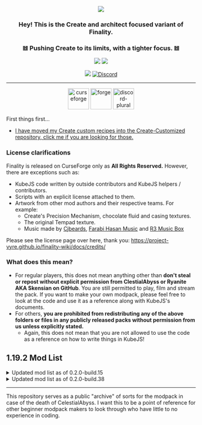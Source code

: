 <p align="center" dir="auto"><a href="https://"><img src="https://i.imgur.com/WZuAbhb.png"></a></p>


### <p align="center" dir="auto"> Hey! This is the Create and architect focused variant of Finality.</p>
### <p align="center" dir="auto">𝌤 Pushing Create to its limits, with a tighter focus. 𝌤</p>
<p align="center" dir="auto"><a href="https://"><img src="https://img.shields.io/badge/1.19.2%20Modpack%20variant%20status-Public%20Beta-EB459E"></a> <a href="https://"><img src="https://img.shields.io/badge/1.18.2%20Modpack%20variant%20status-Public%20Beta-8847ff"></a></p>

<p align="center" dir="auto"><a href="https://"><img src="https://img.shields.io/badge/Available%20for-1.19.2%20%C2%A7%201.18.2-8450ff"></a> <a href="https://"><img alt="Discord" src="https://img.shields.io/discord/734146194397200424?color=%235865F2&label=Discord&logo=discord&logoColor=%23FFFFFF"></a>

---
  
<p align="center" dir="auto"> <img alt="curseforge" height="56" src="https://cdn.jsdelivr.net/npm/@intergrav/devins-badges@3/assets/cozy/available/curseforge_vector.svg"> <img alt="forge" height="56" src="https://cdn.jsdelivr.net/npm/@intergrav/devins-badges@3/assets/cozy/supported/forge_vector.svg"> <img alt="discord-plural" height="56" src="https://cdn.jsdelivr.net/npm/@intergrav/devins-badges@3/assets/cozy/social/discord-plural_vector.svg"> </p>
  
First things first...
* [I have moved my Create custom recipes into the Create-Customized repository, click me if you are looking for those.](https://github.com/CelestialAbyss/Create-Customized)
  
### License clarifications

Finality is released on CurseForge only as **All Rights Reserved.** However, there are exceptions such as:

- KubeJS code written by outside contributors and KubeJS helpers / contributors.
- Scripts with an explicit license attached to them.
- Artwork from other mod authors and their respective teams. For example:
  - Create's Precision Mechanism, chocolate fluid and casing textures.
  - The original Tempad texture.
  - Music made by [Cjbeards](https://www.youtube.com/@cjbeardsofficial), [Farabi Hasan Music](https://www.youtube.com/@FarabiHasanMusic) and [R3 Music Box](https://www.youtube.com/@r3musicbox_en)

Please see the license page over here, thank you: https://project-vyre.github.io/finality-wiki/docs/credits/

### What does this mean?

* For regular players, this does not mean anything other than **don't steal or repost without explicit permission from ClestialAbyss or Ryanite AKA Skensian on GitHub**. You are still permitted to play, film and stream the pack. If you want to make your own modpack, please feel free to look at the code and use it as a reference along with KubeJS's documents.
* For others, **you are prohibited from redistributing any of the above folders or files in any publicly released packs without permission from us unless explicitly stated.** 
  * Again, this does not mean that you are not allowed to use the code as a reference on how to write things in KubeJS!

## 1.19.2 Mod List

<details>

<summary>Updated mod list as of 0.2.0-build.15</summary>

```json
{
  "minecraft": {
    "version": "1.19.2",
    "modLoaders": [
      {
        "id": "forge-43.3.2",
        "primary": true
      }
    ]
  },
  "manifestType": "minecraftModpack",
  "manifestVersion": 1,
  "name": "Finality Genesis (Forge) 1.19.2",
  "version": "0.2.0-build.38-mc1.19.2",
  "author": "",
  "files": [
    {
      "projectID": 688768,
      "fileID": 4965269,
      "required": true
    },
    {
      "projectID": 241160,
      "fileID": 4412699,
      "required": true
    },
    {
      "projectID": 504908,
      "fileID": 4034656,
      "required": true
    },
    {
      "projectID": 481655,
      "fileID": 3920268,
      "required": true
    },
    {
      "projectID": 566866,
      "fileID": 4675820,
      "required": true
    },
    {
      "projectID": 363703,
      "fileID": 4010651,
      "required": true
    },
    {
      "projectID": 704584,
      "fileID": 4596169,
      "required": true
    },
    {
      "projectID": 831663,
      "fileID": 4894788,
      "required": true
    },
    {
      "projectID": 382216,
      "fileID": 4749000,
      "required": true
    },
    {
      "projectID": 485681,
      "fileID": 3970964,
      "required": true
    },
    {
      "projectID": 491890,
      "fileID": 4664962,
      "required": true
    },
    {
      "projectID": 496394,
      "fileID": 4731072,
      "required": true
    },
    {
      "projectID": 342584,
      "fileID": 4994075,
      "required": true
    },
    {
      "projectID": 521480,
      "fileID": 4999557,
      "required": true
    },
    {
      "projectID": 585406,
      "fileID": 5002340,
      "required": true
    },
    {
      "projectID": 832006,
      "fileID": 4988711,
      "required": true
    },
    {
      "projectID": 312918,
      "fileID": 3966273,
      "required": true
    },
    {
      "projectID": 355458,
      "fileID": 4776328,
      "required": true
    },
    {
      "projectID": 514923,
      "fileID": 4586186,
      "required": true
    },
    {
      "projectID": 531188,
      "fileID": 4555242,
      "required": true
    },
    {
      "projectID": 383269,
      "fileID": 4475426,
      "required": true
    },
    {
      "projectID": 637529,
      "fileID": 4792851,
      "required": true
    },
    {
      "projectID": 459701,
      "fileID": 4171024,
      "required": true
    },
    {
      "projectID": 246640,
      "fileID": 4903802,
      "required": true
    },
    {
      "projectID": 412082,
      "fileID": 4989065,
      "required": true
    },
    {
      "projectID": 363535,
      "fileID": 4859148,
      "required": true
    },
    {
      "projectID": 509285,
      "fileID": 4554164,
      "required": true
    },
    {
      "projectID": 659674,
      "fileID": 4741009,
      "required": true
    },
    {
      "projectID": 851046,
      "fileID": 4882278,
      "required": true
    },
    {
      "projectID": 686100,
      "fileID": 4763416,
      "required": true
    },
    {
      "projectID": 332640,
      "fileID": 4973553,
      "required": true
    },
    {
      "projectID": 410295,
      "fileID": 4514910,
      "required": true
    },
    {
      "projectID": 686911,
      "fileID": 4937531,
      "required": true
    },
    {
      "projectID": 426558,
      "fileID": 4159154,
      "required": true
    },
    {
      "projectID": 378802,
      "fileID": 4765558,
      "required": true
    },
    {
      "projectID": 314905,
      "fileID": 4781637,
      "required": true
    },
    {
      "projectID": 485245,
      "fileID": 3837709,
      "required": true
    },
    {
      "projectID": 238222,
      "fileID": 4712866,
      "required": true
    },
    {
      "projectID": 495476,
      "fileID": 4600775,
      "required": true
    },
    {
      "projectID": 832644,
      "fileID": 4438897,
      "required": true
    },
    {
      "projectID": 683174,
      "fileID": 4435223,
      "required": true
    },
    {
      "projectID": 738663,
      "fileID": 4744473,
      "required": true
    },
    {
      "projectID": 889020,
      "fileID": 4740506,
      "required": true
    },
    {
      "projectID": 324586,
      "fileID": 4964304,
      "required": true
    },
    {
      "projectID": 656147,
      "fileID": 4477068,
      "required": true
    },
    {
      "projectID": 693313,
      "fileID": 4554111,
      "required": true
    },
    {
      "projectID": 936020,
      "fileID": 4979791,
      "required": true
    },
    {
      "projectID": 551586,
      "fileID": 4991989,
      "required": true
    },
    {
      "projectID": 442719,
      "fileID": 4776026,
      "required": true
    },
    {
      "projectID": 499980,
      "fileID": 4983974,
      "required": true
    },
    {
      "projectID": 306770,
      "fileID": 4031402,
      "required": true
    },
    {
      "projectID": 662675,
      "fileID": 4675407,
      "required": true
    },
    {
      "projectID": 594006,
      "fileID": 4559054,
      "required": true
    },
    {
      "projectID": 852662,
      "fileID": 4515133,
      "required": true
    },
    {
      "projectID": 855414,
      "fileID": 5003520,
      "required": true
    },
    {
      "projectID": 538214,
      "fileID": 4437459,
      "required": true
    },
    {
      "projectID": 563928,
      "fileID": 4618490,
      "required": true
    },
    {
      "projectID": 254284,
      "fileID": 4126142,
      "required": true
    },
    {
      "projectID": 561277,
      "fileID": 4325685,
      "required": true
    },
    {
      "projectID": 282947,
      "fileID": 4590629,
      "required": true
    },
    {
      "projectID": 888356,
      "fileID": 4712828,
      "required": true
    },
    {
      "projectID": 435044,
      "fileID": 4177088,
      "required": true
    },
    {
      "projectID": 631401,
      "fileID": 4031226,
      "required": true
    },
    {
      "projectID": 429235,
      "fileID": 4117906,
      "required": true
    },
    {
      "projectID": 636608,
      "fileID": 4982647,
      "required": true
    },
    {
      "projectID": 356348,
      "fileID": 4361660,
      "required": true
    },
    {
      "projectID": 308663,
      "fileID": 4779691,
      "required": true
    },
    {
      "projectID": 852665,
      "fileID": 4569847,
      "required": true
    },
    {
      "projectID": 543610,
      "fileID": 4776123,
      "required": true
    },
    {
      "projectID": 274259,
      "fileID": 4882496,
      "required": true
    },
    {
      "projectID": 280510,
      "fileID": 4635476,
      "required": true
    },
    {
      "projectID": 442842,
      "fileID": 4531217,
      "required": true
    },
    {
      "projectID": 250363,
      "fileID": 4100299,
      "required": true
    },
    {
      "projectID": 839158,
      "fileID": 4998846,
      "required": true
    },
    {
      "projectID": 831753,
      "fileID": 4447467,
      "required": true
    },
    {
      "projectID": 241895,
      "fileID": 4510538,
      "required": true
    },
    {
      "projectID": 897858,
      "fileID": 4721959,
      "required": true
    },
    {
      "projectID": 882495,
      "fileID": 4621015,
      "required": true
    },
    {
      "projectID": 336184,
      "fileID": 4392950,
      "required": true
    },
    {
      "projectID": 817257,
      "fileID": 4631081,
      "required": true
    },
    {
      "projectID": 416089,
      "fileID": 4961338,
      "required": true
    },
    {
      "projectID": 361718,
      "fileID": 4776209,
      "required": true
    },
    {
      "projectID": 313970,
      "fileID": 4876447,
      "required": true
    },
    {
      "projectID": 255308,
      "fileID": 4976542,
      "required": true
    },
    {
      "projectID": 551894,
      "fileID": 4441760,
      "required": true
    },
    {
      "projectID": 416294,
      "fileID": 4953345,
      "required": true
    },
    {
      "projectID": 582411,
      "fileID": 3999712,
      "required": true
    },
    {
      "projectID": 419699,
      "fileID": 4555749,
      "required": true
    },
    {
      "projectID": 910506,
      "fileID": 4747656,
      "required": true
    },
    {
      "projectID": 636321,
      "fileID": 4817132,
      "required": true
    },
    {
      "projectID": 790626,
      "fileID": 4980941,
      "required": true
    },
    {
      "projectID": 267602,
      "fileID": 4393695,
      "required": true
    },
    {
      "projectID": 905132,
      "fileID": 4728611,
      "required": true
    },
    {
      "projectID": 417645,
      "fileID": 4427313,
      "required": true
    },
    {
      "projectID": 689238,
      "fileID": 4761151,
      "required": true
    },
    {
      "projectID": 324717,
      "fileID": 4914105,
      "required": true
    },
    {
      "projectID": 351725,
      "fileID": 4671055,
      "required": true
    },
    {
      "projectID": 257814,
      "fileID": 4584615,
      "required": true
    },
    {
      "projectID": 506757,
      "fileID": 4667868,
      "required": true
    },
    {
      "projectID": 546670,
      "fileID": 4995155,
      "required": true
    },
    {
      "projectID": 308989,
      "fileID": 3929284,
      "required": true
    },
    {
      "projectID": 533748,
      "fileID": 4827982,
      "required": true
    },
    {
      "projectID": 362393,
      "fileID": 4415516,
      "required": true
    },
    {
      "projectID": 389665,
      "fileID": 4876097,
      "required": true
    },
    {
      "projectID": 413234,
      "fileID": 4100814,
      "required": true
    },
    {
      "projectID": 688223,
      "fileID": 4709789,
      "required": true
    },
    {
      "projectID": 238761,
      "fileID": 4380689,
      "required": true
    },
    {
      "projectID": 584868,
      "fileID": 4090411,
      "required": true
    },
    {
      "projectID": 570050,
      "fileID": 4563179,
      "required": true
    },
    {
      "projectID": 317716,
      "fileID": 4519258,
      "required": true
    },
    {
      "projectID": 849518,
      "fileID": 4527059,
      "required": true
    },
    {
      "projectID": 870903,
      "fileID": 4579551,
      "required": true
    },
    {
      "projectID": 377281,
      "fileID": 4357106,
      "required": true
    },
    {
      "projectID": 245755,
      "fileID": 4943265,
      "required": true
    },
    {
      "projectID": 509575,
      "fileID": 4193014,
      "required": true
    },
    {
      "projectID": 268387,
      "fileID": 4991289,
      "required": true
    },
    {
      "projectID": 362528,
      "fileID": 3941638,
      "required": true
    },
    {
      "projectID": 438447,
      "fileID": 4598311,
      "required": true
    },
    {
      "projectID": 421850,
      "fileID": 4876062,
      "required": true
    },
    {
      "projectID": 307943,
      "fileID": 3930653,
      "required": true
    },
    {
      "projectID": 256247,
      "fileID": 4576545,
      "required": true
    },
    {
      "projectID": 511770,
      "fileID": 4590538,
      "required": true
    },
    {
      "projectID": 254241,
      "fileID": 4569291,
      "required": true
    },
    {
      "projectID": 388800,
      "fileID": 4813951,
      "required": true
    },
    {
      "projectID": 576589,
      "fileID": 4895988,
      "required": true
    },
    {
      "projectID": 374736,
      "fileID": 3874175,
      "required": true
    },
    {
      "projectID": 280441,
      "fileID": 4044238,
      "required": true
    },
    {
      "projectID": 225738,
      "fileID": 4410143,
      "required": true
    },
    {
      "projectID": 352835,
      "fileID": 4725664,
      "required": true
    },
    {
      "projectID": 897669,
      "fileID": 4742920,
      "required": true
    },
    {
      "projectID": 594563,
      "fileID": 4567820,
      "required": true
    },
    {
      "projectID": 263420,
      "fileID": 4933777,
      "required": true
    },
    {
      "projectID": 724387,
      "fileID": 4808086,
      "required": true
    },
    {
      "projectID": 881778,
      "fileID": 4676199,
      "required": true
    },
    {
      "projectID": 272335,
      "fileID": 4773184,
      "required": true
    },
    {
      "projectID": 544350,
      "fileID": 4685982,
      "required": true
    },
    {
      "projectID": 328085,
      "fileID": 4835190,
      "required": true
    },
    {
      "projectID": 622888,
      "fileID": 4651120,
      "required": true
    },
    {
      "projectID": 847801,
      "fileID": 4480471,
      "required": true
    },
    {
      "projectID": 228948,
      "fileID": 4780584,
      "required": true
    },
    {
      "projectID": 580181,
      "fileID": 3648085,
      "required": true
    },
    {
      "projectID": 582327,
      "fileID": 4876162,
      "required": true
    },
    {
      "projectID": 484064,
      "fileID": 4952075,
      "required": true
    },
    {
      "projectID": 511733,
      "fileID": 4887000,
      "required": true
    },
    {
      "projectID": 228525,
      "fileID": 4556697,
      "required": true
    },
    {
      "projectID": 331936,
      "fileID": 4556677,
      "required": true
    },
    {
      "projectID": 949261,
      "fileID": 4950790,
      "required": true
    },
    {
      "projectID": 867099,
      "fileID": 5004985,
      "required": true
    },
    {
      "projectID": 548647,
      "fileID": 4034327,
      "required": true
    },
    {
      "projectID": 433760,
      "fileID": 4065546,
      "required": true
    },
    {
      "projectID": 399558,
      "fileID": 4455719,
      "required": true
    },
    {
      "projectID": 570073,
      "fileID": 4477753,
      "required": true
    },
    {
      "projectID": 534502,
      "fileID": 4118357,
      "required": true
    },
    {
      "projectID": 857972,
      "fileID": 4538164,
      "required": true
    },
    {
      "projectID": 871755,
      "fileID": 4999495,
      "required": true
    },
    {
      "projectID": 523327,
      "fileID": 4751124,
      "required": true
    },
    {
      "projectID": 570463,
      "fileID": 4171285,
      "required": true
    },
    {
      "projectID": 283644,
      "fileID": 4876369,
      "required": true
    },
    {
      "projectID": 682567,
      "fileID": 4499466,
      "required": true
    },
    {
      "projectID": 411816,
      "fileID": 4776516,
      "required": true
    },
    {
      "projectID": 531761,
      "fileID": 4751735,
      "required": true
    },
    {
      "projectID": 345854,
      "fileID": 4976119,
      "required": true
    },
    {
      "projectID": 704113,
      "fileID": 4306551,
      "required": true
    },
    {
      "projectID": 303657,
      "fileID": 4937343,
      "required": true
    },
    {
      "projectID": 404183,
      "fileID": 4046639,
      "required": true
    },
    {
      "projectID": 950822,
      "fileID": 4996103,
      "required": true
    },
    {
      "projectID": 248787,
      "fileID": 3872808,
      "required": true
    },
    {
      "projectID": 700723,
      "fileID": 4375531,
      "required": true
    },
    {
      "projectID": 542235,
      "fileID": 4841680,
      "required": true
    },
    {
      "projectID": 536254,
      "fileID": 4522264,
      "required": true
    },
    {
      "projectID": 532286,
      "fileID": 4599099,
      "required": true
    },
    {
      "projectID": 583345,
      "fileID": 4850581,
      "required": true
    },
    {
      "projectID": 817709,
      "fileID": 4446914,
      "required": true
    },
    {
      "projectID": 240630,
      "fileID": 4862430,
      "required": true
    },
    {
      "projectID": 622737,
      "fileID": 4834398,
      "required": true
    },
    {
      "projectID": 635042,
      "fileID": 4643668,
      "required": true
    },
    {
      "projectID": 457570,
      "fileID": 4462837,
      "required": true
    },
    {
      "projectID": 832882,
      "fileID": 4882269,
      "required": true
    },
    {
      "projectID": 415974,
      "fileID": 4776256,
      "required": true
    },
    {
      "projectID": 312353,
      "fileID": 4746980,
      "required": true
    },
    {
      "projectID": 536660,
      "fileID": 4031233,
      "required": true
    },
    {
      "projectID": 301051,
      "fileID": 3575623,
      "required": true
    },
    {
      "projectID": 526854,
      "fileID": 3836016,
      "required": true
    },
    {
      "projectID": 905450,
      "fileID": 5004008,
      "required": true
    },
    {
      "projectID": 59613,
      "fileID": 4859149,
      "required": true
    },
    {
      "projectID": 287342,
      "fileID": 4786622,
      "required": true
    },
    {
      "projectID": 238086,
      "fileID": 4931520,
      "required": true
    },
    {
      "projectID": 820977,
      "fileID": 5001807,
      "required": true
    },
    {
      "projectID": 570630,
      "fileID": 4709099,
      "required": true
    },
    {
      "projectID": 758265,
      "fileID": 4447396,
      "required": true
    },
    {
      "projectID": 291936,
      "fileID": 3910001,
      "required": true
    },
    {
      "projectID": 851574,
      "fileID": 4922241,
      "required": true
    },
    {
      "projectID": 342623,
      "fileID": 4964769,
      "required": true
    },
    {
      "projectID": 541320,
      "fileID": 5002174,
      "required": true
    },
    {
      "projectID": 256717,
      "fileID": 4153347,
      "required": true
    },
    {
      "projectID": 326652,
      "fileID": 4795347,
      "required": true
    },
    {
      "projectID": 232131,
      "fileID": 4635884,
      "required": true
    },
    {
      "projectID": 592162,
      "fileID": 4776086,
      "required": true
    },
    {
      "projectID": 233071,
      "fileID": 4939198,
      "required": true
    },
    {
      "projectID": 757020,
      "fileID": 4783505,
      "required": true
    },
    {
      "projectID": 276951,
      "fileID": 4977779,
      "required": true
    },
    {
      "projectID": 456956,
      "fileID": 4558849,
      "required": true
    },
    {
      "projectID": 658587,
      "fileID": 4418149,
      "required": true
    },
    {
      "projectID": 574622,
      "fileID": 4634598,
      "required": true
    },
    {
      "projectID": 941573,
      "fileID": 4955735,
      "required": true
    },
    {
      "projectID": 639842,
      "fileID": 4534619,
      "required": true
    },
    {
      "projectID": 815548,
      "fileID": 4558183,
      "required": true
    },
    {
      "projectID": 410811,
      "fileID": 4778940,
      "required": true
    },
    {
      "projectID": 439890,
      "fileID": 4929703,
      "required": true
    },
    {
      "projectID": 594013,
      "fileID": 3945805,
      "required": true
    },
    {
      "projectID": 480500,
      "fileID": 4363227,
      "required": true
    },
    {
      "projectID": 889915,
      "fileID": 4857341,
      "required": true
    },
    {
      "projectID": 71738,
      "fileID": 4859146,
      "required": true
    },
    {
      "projectID": 250419,
      "fileID": 4975198,
      "required": true
    },
    {
      "projectID": 597522,
      "fileID": 4852809,
      "required": true
    },
    {
      "projectID": 230976,
      "fileID": 3894512,
      "required": true
    },
    {
      "projectID": 470193,
      "fileID": 4764733,
      "required": true
    },
    {
      "projectID": 817651,
      "fileID": 4655719,
      "required": true
    },
    {
      "projectID": 908741,
      "fileID": 4984830,
      "required": true
    },
    {
      "projectID": 714059,
      "fileID": 4444198,
      "required": true
    },
    {
      "projectID": 807101,
      "fileID": 4755405,
      "required": true
    },
    {
      "projectID": 566868,
      "fileID": 4536110,
      "required": true
    },
    {
      "projectID": 382016,
      "fileID": 4783978,
      "required": true
    },
    {
      "projectID": 510089,
      "fileID": 4073204,
      "required": true
    },
    {
      "projectID": 931925,
      "fileID": 4958317,
      "required": true
    },
    {
      "projectID": 250398,
      "fileID": 4050343,
      "required": true
    },
    {
      "projectID": 237307,
      "fileID": 4016732,
      "required": true
    },
    {
      "projectID": 460819,
      "fileID": 4327266,
      "required": true
    },
    {
      "projectID": 309674,
      "fileID": 4553326,
      "required": true
    },
    {
      "projectID": 337396,
      "fileID": 4776091,
      "required": true
    },
    {
      "projectID": 266890,
      "fileID": 4095245,
      "required": true
    },
    {
      "projectID": 255389,
      "fileID": 4123555,
      "required": true
    },
    {
      "projectID": 638417,
      "fileID": 4522272,
      "required": true
    },
    {
      "projectID": 361276,
      "fileID": 4666932,
      "required": true
    },
    {
      "projectID": 348521,
      "fileID": 4973444,
      "required": true
    },
    {
      "projectID": 220318,
      "fileID": 4473556,
      "required": true
    },
    {
      "projectID": 388172,
      "fileID": 4407241,
      "required": true
    },
    {
      "projectID": 441114,
      "fileID": 4018074,
      "required": true
    },
    {
      "projectID": 365045,
      "fileID": 4776187,
      "required": true
    },
    {
      "projectID": 261725,
      "fileID": 3903160,
      "required": true
    },
    {
      "projectID": 293856,
      "fileID": 3945752,
      "required": true
    },
    {
      "projectID": 367706,
      "fileID": 4655947,
      "required": true
    },
    {
      "projectID": 491794,
      "fileID": 4016467,
      "required": true
    },
    {
      "projectID": 349597,
      "fileID": 3884128,
      "required": true
    },
    {
      "projectID": 243121,
      "fileID": 4812006,
      "required": true
    },
    {
      "projectID": 631016,
      "fileID": 4419320,
      "required": true
    },
    {
      "projectID": 666198,
      "fileID": 4758789,
      "required": true
    },
    {
      "projectID": 634005,
      "fileID": 4987123,
      "required": true
    },
    {
      "projectID": 345973,
      "fileID": 4965175,
      "required": true
    },
    {
      "projectID": 351264,
      "fileID": 4513187,
      "required": true
    },
    {
      "projectID": 556861,
      "fileID": 4992914,
      "required": true
    },
    {
      "projectID": 254268,
      "fileID": 4669791,
      "required": true
    },
    {
      "projectID": 317780,
      "fileID": 4929634,
      "required": true
    },
    {
      "projectID": 400085,
      "fileID": 4536108,
      "required": true
    },
    {
      "projectID": 433862,
      "fileID": 4957992,
      "required": true
    },
    {
      "projectID": 492246,
      "fileID": 4658481,
      "required": true
    },
    {
      "projectID": 355467,
      "fileID": 4799298,
      "required": true
    },
    {
      "projectID": 838336,
      "fileID": 4440706,
      "required": true
    },
    {
      "projectID": 252848,
      "fileID": 4118390,
      "required": true
    },
    {
      "projectID": 422951,
      "fileID": 4645130,
      "required": true
    },
    {
      "projectID": 682568,
      "fileID": 4011441,
      "required": true
    },
    {
      "projectID": 606159,
      "fileID": 3823257,
      "required": true
    },
    {
      "projectID": 605375,
      "fileID": 4635090,
      "required": true
    },
    {
      "projectID": 628345,
      "fileID": 3829972,
      "required": true
    },
    {
      "projectID": 546740,
      "fileID": 4520544,
      "required": true
    },
    {
      "projectID": 616457,
      "fileID": 4636991,
      "required": true
    },
    {
      "projectID": 386134,
      "fileID": 4598468,
      "required": true
    },
    {
      "projectID": 60089,
      "fileID": 3871353,
      "required": true
    },
    {
      "projectID": 689630,
      "fileID": 4738272,
      "required": true
    },
    {
      "projectID": 500273,
      "fileID": 4455250,
      "required": true
    },
    {
      "projectID": 417802,
      "fileID": 4677570,
      "required": true
    },
    {
      "projectID": 306549,
      "fileID": 4277194,
      "required": true
    },
    {
      "projectID": 429371,
      "fileID": 4842873,
      "required": true
    },
    {
      "projectID": 361579,
      "fileID": 4505309,
      "required": true
    },
    {
      "projectID": 694962,
      "fileID": 5000492,
      "required": true
    },
    {
      "projectID": 899487,
      "fileID": 4941148,
      "required": true
    },
    {
      "projectID": 566875,
      "fileID": 4036847,
      "required": true
    },
    {
      "projectID": 398521,
      "fileID": 4679318,
      "required": true
    },
    {
      "projectID": 892827,
      "fileID": 4762750,
      "required": true
    },
    {
      "projectID": 285684,
      "fileID": 4013500,
      "required": true
    },
    {
      "projectID": 613067,
      "fileID": 3866070,
      "required": true
    },
    {
      "projectID": 838411,
      "fileID": 4547170,
      "required": true
    },
    {
      "projectID": 655619,
      "fileID": 4589729,
      "required": true
    },
    {
      "projectID": 309927,
      "fileID": 4985476,
      "required": true
    },
    {
      "projectID": 255105,
      "fileID": 4657116,
      "required": true
    },
    {
      "projectID": 566700,
      "fileID": 4411903,
      "required": true
    },
    {
      "projectID": 918751,
      "fileID": 4951973,
      "required": true
    },
    {
      "projectID": 404465,
      "fileID": 4661834,
      "required": true
    },
    {
      "projectID": 272515,
      "fileID": 4276529,
      "required": true
    },
    {
      "projectID": 901344,
      "fileID": 4752474,
      "required": true
    },
    {
      "projectID": 412525,
      "fileID": 4052778,
      "required": true
    },
    {
      "projectID": 877289,
      "fileID": 4753081,
      "required": true
    },
    {
      "projectID": 381736,
      "fileID": 4776245,
      "required": true
    },
    {
      "projectID": 289412,
      "fileID": 4911648,
      "required": true
    },
    {
      "projectID": 404468,
      "fileID": 4611938,
      "required": true
    },
    {
      "projectID": 358304,
      "fileID": 4075303,
      "required": true
    },
    {
      "projectID": 402256,
      "fileID": 4375363,
      "required": true
    },
    {
      "projectID": 606618,
      "fileID": 4061829,
      "required": true
    },
    {
      "projectID": 857970,
      "fileID": 4521625,
      "required": true
    },
    {
      "projectID": 480006,
      "fileID": 4031230,
      "required": true
    },
    {
      "projectID": 591149,
      "fileID": 4154024,
      "required": true
    },
    {
      "projectID": 511172,
      "fileID": 3935107,
      "required": true
    }
  ],
  "overrides": "overrides"
}
```
</details>

<details>

<summary>Updated mod list as of 0.2.0-build.38</summary>

Not alphabetically sorted.

- Create Enchantment Industry (by DragonsPlus)
- NetherPortalFix (by BlayTheNinth)
- Traveler's Titles (Forge) (by YUNGNICKYOUNG)
- Wildfire's Female Gender Mod (Forge) (by WildfireMC)
- Upgraded Netherite : Items (by Rolfmao)
- Goblin Traders (by MrCrayfish)
- Spice of Life: Apple Pie Edition (by Anthxny)
- Chunk Sending[Forge/Fabric] (by someaddon)
- Blueprint (by TeamAbnormals)
- Chunky (Forge) (by pop4959)
- Etched (by moonflowerteam)
- Nether's Delight (by lumpazl)
- Collective (by Serilum)
- Skin Layers 3D (Fabric/Forge) (by tr7zw)
- ProbeJS (by Amygdaloideae)
- The Salt (by mortuusars)
- Blue Skies (by ModdingLegacy)
- Buzzier Bees (by TeamAbnormals)
- Tempad (by terrariumearth)
- The Graveyard (FORGE) (by finallion_13)
- Enhanced Audio (Sound Pack) (by Frawzy)
- Delightful (by brnbrd)
- Catalogue (by MrCrayfish)
- Mystical Agriculture (by BlakeBr0)
- Supplementaries (by MehVahdJukaar)
- EnderChests (by ShetiPhian)
- Create Deco (by talrey)
- Create Slice & Dice (by possible_triangle)
- Neruina - Ticking Entity Fixer (by bawnorton)
- Create Mechanical Extruder (by oierbravo_mc)
- Advanced Mining Dimension (by henkelmax)
- Konkrete [Forge] (by Keksuccino)
- ImmediatelyFast (by RaphiMC)
- Alex's Mobs (by sbom_xela)
- Structure Gel API (by ModdingLegacy)
- FTB Ranks (Forge) (by FTB)
- Modern World Creation [Forge] (by Keksuccino)
- Just Enough Items (JEI) (by mezz)
- Puzzles Lib [Forge & Fabric] (by Fuzs)
- Resource Pack Overrides [Forge & Fabric] (by Fuzs)
- Gardens of the Dead (by ochotonida)
- Not Enough Recipe Book [NERB] (by SSKirillSS)
- Skill Slots (Forge) (by Snownee)
- Naturally Charged Creepers (by Serilum)
- Caupona (by khjxiaogu)
- CorgiLib (by Corgi_Taco)
- Create: Power Loader (by Lysine)
- L_Ender 's Cataclysm (by mcl_ender)
- Abnormals Delight (by TeamAbnormals)
- Moonlight Lib (by MehVahdJukaar)
- Patchouli (by Vazkii)
- End's Delight (by foggyhillside)
- Easy Shulker Boxes [Forge & Fabric] (by Fuzs)
- Overflowing Bars [Forge & Fabric] (by Fuzs)
- Iron's Spells 'n Spellbooks (by Iron431)
- Handcrafted (by terrariumearth)
- TerraBlender (Forge) (by TheAdubbz)
- AmbientSounds 5 (by CreativeMD)
- Lil' Wings (by terrariumearth)
- Baubley Heart Canisters (by traverse_joe)
- NetJS (KubeJS Addon) (by devaverin)
- Better Third Person (by Socolio)
- YUNG's Better Witch Huts (Forge) (by YUNGNICKYOUNG)
- FerriteCore (Forge) (by malte0811)
- Open Parties and Claims (by xaero96)
- Just More Cakes! (by MincraftEinstein)
- Snow! Real Magic! ⛄ (Forge) (by Snownee)
- Mutant Monsters [Forge & Fabric] (by Fuzs)
- Woodworks (by TeamAbnormals)
- Carry On (by Tschipp)
- AttributeFix (by DarkhaxDev)
- Block Runner [Forge & Fabric] (by Fuzs)
- AutoRegLib (by Vazkii)
- Wares (by mortuusars)
- Mutant More (by alexandersfunandgames)
- KleeSlabs (by BlayTheNinth)
- Create: Fishing Bobber Detector | Automatic Fishing with Create (by GLaD0S)
- fix GPU memory leak[Forge/Fabric] (by someaddon)
- Enigmatic Legacy (by Aizistral)
- Monobank (by mortuusars)
- Simple Voice Chat (by henkelmax)
- Incubation (by TeamAbnormals)
- Apotheosis (by Shadows_of_Fire)
- The Aether (by TheAetherTeam)
- Better Compatibility Checker (by Gaz_)
- Rhino (by LatvianModder)
- Upgraded Tools (by Rolfmao)
- Architectury API (Fabric/Forge/NeoForge) (by shedaniel)
- TexTrue's Embeddium Options (by TexTrue)
- Windswept! (by rose__________________)
- ModernFix (by embeddedt)
- ConnectedTexturesMod (by tterrag1098)
- Armor Stand Shift Swap (by alan72104)
- Just Enough Professions (JEP) (by Mrbysco)
- YUNG's Better Ocean Monuments (Forge) (by YUNGNICKYOUNG)
- Jade 🔍 (by Snownee)
- Macaw's Bridges (by sketch_macaw)
- CreativeCore (by CreativeMD)
- Loot Beams: Relooted! (by shiroroku[elise])
- ESSENTIAL Mod (by SparkUniverse_)
- Caelus API (Forge/NeoForge) (by TheIllusiveC4)
- Chalk (by mortuusars)
- Atmospheric (by TeamAbnormals)
- YUNG's Better Mineshafts (Forge) (by YUNGNICKYOUNG)
- Travel Anchors (by CastCrafter)
- Storage Labels (by MehVahdJukaar)
- Pickle Tweaks (by BlakeBr0)
- Nyctophobia (FORGE) (by finallion_13)
- Little Logistics (by Sveid)
- Elytra Slot (Fabric/Forge/Quilt) (by TheIllusiveC4)
- Red Power (by Obscuria)
- Mixin In Heaven (by pOtAto__bOy)
- Dark Paintings (by DarkhaxDev)
- Waystones (by BlayTheNinth)
- Observable (by tasgon)
- Extended Crafting (by BlakeBr0)
- Decorative Blocks (by stohun)
- Enhanced Celestials - Blood, Blue, & Harvest (Super) Moons (by Corgi_Taco)
- YUNG's API (Forge) (by YUNGNICKYOUNG)
- Cake Chomps (Fabric/Forge/NeoForge/Quilt) (by TheIllusiveC4)
- Mystical Agradditions (by BlakeBr0)
- Drippy Loading Screen [Forge] (by Keksuccino)
- Mob Grinding Utils (by vadis365)
- Polymorph (Fabric/Forge/Quilt) (by TheIllusiveC4)
- PolyLib (by Official_CreeperHost)
- Golden Hopper (by MrCrayfish)
- Mystical Customization (by BlakeBr0)
- MmmMmmMmmMmm (Target Dummy) (by MehVahdJukaar)
- Backpacked (by MrCrayfish)
- YUNG's Better Jungle Temples (Forge) (by YUNGNICKYOUNG)
- Little Contraptions (by EDToaster)
- Xaero's Minimap (by xaero96)
- Vertical Slabs Compat (by MehVahdJukaar)
- Text Animator (by Snownee)
- Cucumber Library (by BlakeBr0)
- Pollen (by moonflowerteam)
- Create (by simibubi)
- Ponder for KubeJS (by Lytho)
- Enhanced Audio: Ambience (Sound Pack) (by Frawzy)
- Grimoire of Gaia (by Silentine_)
- Slightly Improved Font (32x) (by LatvianModder)
- Server Performance - Smooth Chunk Save[Forge/Fabric] (by someaddon)
- Malum (by sammysemicolon)
- Clickable advancements[Forge/Fabric] (by someaddon)
- Bookshelf (by DarkhaxDev)
- Citadel (by sbom_xela)
- PaxelJS (by FooterMan15)
- CraterLib (by hypherionsa)
- Tiny Skeletons [Forge & Fabric] (by Fuzs)
- Not Enough Animations (by tr7zw)
- Construction Wand (by ThetaDev)
- Resourceful Lib (by ThatGravyBoat)
- Load My Resources [Forge] (by Keksuccino)
- Echo Chest [Forge & Fabric] (by Fuzs)
- Exposure (by mortuusars)
- Savage Ender Dragon[Forge/Fabric] (by someaddon)
- Ecologics (by SameDifferent)
- Placebo (by Shadows_of_Fire)
- Easy Anvils [Forge & Fabric] (by Fuzs)
- Simple Discord RPC [Forge/Fabric/Quilt] (by hypherionsa)
- Balm (Forge Edition) (by BlayTheNinth)
- Villager Names (by Serilum)
- Botarium (by CodexAdrian)
- Kiwi 🥝 (Forge) (by Snownee)
- End Remastered (by jack_bagel)
- Archaeology API (by min01)
- AppleSkin (by squeek502)
- Loot Journal (by Obscuria)
- Create Cafe (by Myst)
- Aquamirae (Forge) (by Obscuria)
- Just Enough Effect Descriptions (JEED) (by MehVahdJukaar)
- Jade Addons (Forge) (by Snownee)
- Integrated API (by CraisinLord)
- Just Enough Resources (JER) (by way2muchnoise)
- FTB Backups 2 (by FTB)
- Ad Astra (by AlexNijjar)
- Configured (by MrCrayfish)
- Structure Essentials[Forge/Fabric] (by someaddon)
- Personality (by TeamAbnormals)
- Artifacts (by ochotonida)
- YUNG's Bridges (Forge) (by YUNGNICKYOUNG)
- Quark Oddities (by Vazkii)
- Starlight (Forge) (by Spottedstar)
- Bocchium (by pOtAto__bOy)
- EnderTanks (by ShetiPhian)
- Titanium (by Buuz135)
- KubeJS (by LatvianModder)
- Create Central Kitchen (by DragonsPlus)
- LootJS: KubeJS Addon (by Lytho)
- EnhancedVisual Pixelated (by CreativeMD)
- FindMe (by Buuz135)
- Real Camera (by xTracr)
- Healing Campfire (by Serilum)
- Simple Discord Link Bot [Forge/Fabric] (by hypherionsa)
- Clumps (by Jaredlll08)
- Cupboard (by someaddon)
- Default Options (by BlayTheNinth)
- Clayworks (by TeamAbnormals)
- Crafting Tweaks (by BlayTheNinth)
- Block Limit Fix (by tropheusj)
- Comforts (Fabric/Forge/Quilt) (by TheIllusiveC4)
- Chipped (by terrariumearth)
- playerAnimator (by KosmX)
- Cultural Delights (by NCP_Bails)
- Bosses of Mass Destruction [FORGE] (by CerbonXD)
- Better Combat [Fabric & Forge] (by daedelus_dev)
- Integrated Stronghold (by CraisinLord)
- FTB Essentials (Forge & Fabric) (by FTB)
- Create Crafts & Additions (by MRHminer)
- Universal Bone Meal [Forge & Fabric] (by Fuzs)
- Dimensional Paintings (by Mrbysco)
- FTB XMod Compat (by FTB)
- ShetiPhianCore (by ShetiPhian)
- Enchantment Descriptions (by DarkhaxDev)
- Eccentric Tome (by EccentricVamp)
- Fast Leaf Decay (by olafskiii)
- Connectivity[Forge/Fabric] (by someaddon)
- YUNG's Better Nether Fortresses (Forge) (by YUNGNICKYOUNG)
- Embeddium (by embeddedt)
- Resourceful Config (by ThatGravyBoat)
- Collector's Reap (by brnbrd)
- Upgraded Netherite : Ultimerite (by Rolfmao)
- Neapolitan (by TeamAbnormals)
- YUNG's Better Dungeons (Forge) (by YUNGNICKYOUNG)
- Embeddium++ (by SrRapero720)
- Controlling (by Jaredlll08)
- Cosmetic Armor Reworked (by LainMI)
- Lazy DataFixerUpper(LazyDFU) [FORGE] (by Corgi_Taco)
- Item Filters (by LatvianModder)
- Boatload (by TeamAbnormals)
- PlayerRevive (by CreativeMD)
- EnhancedVisuals (by CreativeMD)
- Obscure API (Forge) (by Obscuria)
- Lootr (Forge) (by Noobanidus)
- Cloth Config API (Fabric/Forge/NeoForge) (by shedaniel)
- Biomes O' Plenty (by Forstride)
- GeckoLib (by Gecko)
- Neko's Enchanted Books (by Nekomaster1000)
- Autumnity (by TeamAbnormals)
- ItemZoom (by mezz)
- Crafting Automat (by Fereydun)
- FancyMenu [Forge] (by Keksuccino)
- Explorer's Compass (by Chaosyr)
- Whisperwoods (by itsmeowdev)
- Quark (by Vazkii)
- YUNG's Better Desert Temples (Forge) (by YUNGNICKYOUNG)
- MoreJS (by Lytho)
- Sooty Chimneys (by mortuusars)
- Cycle Paintings (by Serilum)
- Kotlin for Forge (by thedarkcolour)
- Functional Storage (by Buuz135)
- Torchmaster (by xalcon)
- Xaero's World Map (by xaero96)
- Upgraded Netherite (by Rolfmao)
- Architect's Palette (by Jsburg)
- Max Health Fix (by DarkhaxDev)
- Fruit Trees 🍊 (by Snownee)
- Nicer Rain (by LatvianModder)
- Nature's Compass (by Chaosyr)
- Some Assembly Required (by ochotonida)
- Portable Hole (by Fuzs)
- Auudio [Forge] (by Keksuccino)
- Integrated Dungeons and Structures (by CraisinLord)
- Entity Collision FPS Fix (by Corgi_Taco)
- Just Enough Painting Previews (JEPP) (by MehVahdJukaar)
- Lodestone (by LodestarMC)
- FTB Ultimine (Forge) (by FTB)
- Mouse Tweaks (by YaLTeR)
- Miner's Delight + (by soytutta)
- Visual Workbench [Forge & Fabric] (by Fuzs)
- Gateways to Eternity (by Shadows_of_Fire)
- Tips (by DarkhaxDev)
- KubeJS Create (by LatvianModder)
- spark (by Iucko)
- Gadgets Against Grind (by MaxNeedsSnacks)
- Better chunk loading[Forge/Fabric] (by someaddon)
- Upgraded Netherite : Creativerite (by Rolfmao)
- Farmer's Delight (by vectorwing)
- Crabber's Delight (by AlabasterLeking)
- Coloured Tooltips (by DarkhaxDev)
- Audio Extension for FancyMenu [Forge] (by Keksuccino)
- Supplementaries Squared (by plantspookable)
- Better Climbing (by artemisSystem)
- Curios API (Forge/NeoForge) (by TheIllusiveC4)
- Friendly Fire (by DarkhaxDev)
- Upgraded Core (by Rolfmao)
- Create: Bitterballen (by pyzpre)
- FTB Library (Forge) (by FTB)
- Better Advancements (by way2muchnoise)
- YUNG's Better End Island (Forge) (by YUNGNICKYOUNG)
- LibX (by noeppinoeppi)
- Redirector [Modern] (by pOtAto__bOy)
- Savage & Ravage (by TeamAbnormals)
- FTB Quests (Forge) (by FTB)
- FTB Teams (Forge) (by FTB)
- Login Protection[Forge/Fabric] (by someaddon)
- CobbleGenRandomizer (by HorribleNerd)
- Cloud Storage (by sbom_xela)
- Paper Doll [Forge & Fabric] (by Fuzs)
- YUNG's Extras (Forge) (by YUNGNICKYOUNG)
- Domestication Innovation (by sbom_xela)
- Hourglass (by DuckyCrayfish)

</details>

***

This repository serves as a public "archive" of sorts for the modpack in case of the death of CelestialAbyss. I want this to be a point of reference for other beginner modpack makers to look through who have little to no experience in coding.

